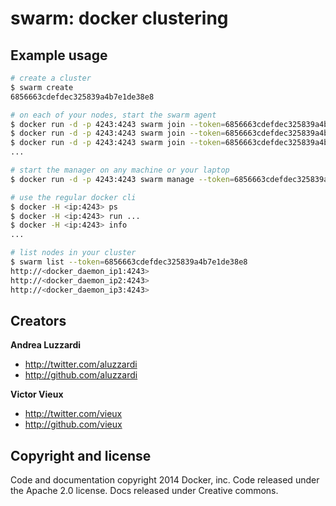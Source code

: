 # swarm: docker clustering

## Example usage

```bash
# create a cluster
$ swarm create
6856663cdefdec325839a4b7e1de38e8

# on each of your nodes, start the swarm agent
$ docker run -d -p 4243:4243 swarm join --token=6856663cdefdec325839a4b7e1de38e8 --addr=<docker_daemon_ip1:4243>
$ docker run -d -p 4243:4243 swarm join --token=6856663cdefdec325839a4b7e1de38e8 --addr=<docker_daemon_ip2:4243>
$ docker run -d -p 4243:4243 swarm join --token=6856663cdefdec325839a4b7e1de38e8 --addr=<docker_daemon_ip3:4243>
...

# start the manager on any machine or your laptop
$ docker run -d -p 4243:4243 swarm manage --token=6856663cdefdec325839a4b7e1de38e8

# use the regular docker cli
$ docker -H <ip:4243> ps 
$ docker -H <ip:4243> run ... 
$ docker -H <ip:4243> info
...

# list nodes in your cluster
$ swarm list --token=6856663cdefdec325839a4b7e1de38e8
http://<docker_daemon_ip1:4243>
http://<docker_daemon_ip2:4243>
http://<docker_daemon_ip3:4243>
```

## Creators

**Andrea Luzzardi**

- <http://twitter.com/aluzzardi>
- <http://github.com/aluzzardi>

**Victor Vieux**

- <http://twitter.com/vieux>
- <http://github.com/vieux>

## Copyright and license

Code and documentation copyright 2014 Docker, inc. Code released under the Apache 2.0 license.
Docs released under Creative commons.

